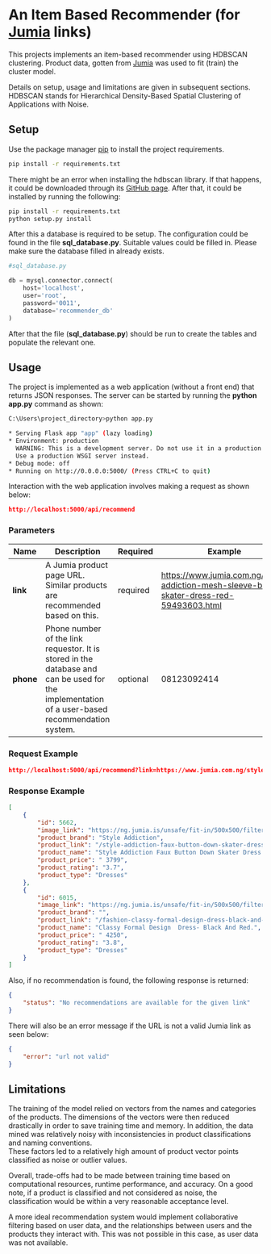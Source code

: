 # An Item Based Recommender (for [Jumia](https://www.jumia.com.ng) links)

This projects implements an item-based recommender using HDBSCAN clustering. Product data, gotten from [Jumia](https://www.jumia.com.ng) was used to fit (train) the cluster model.

Details on setup, usage and limitations are given in subsequent sections.
HDBSCAN stands for Hierarchical Density-Based Spatial Clustering of Applications with Noise.

## Setup

Use the package manager [pip](https://pip.pypa.io/en/stable/) to install the project requirements.

```bash
pip install -r requirements.txt
```
There might be an error when installing the hdbscan library. If that happens, it could be downloaded through its [GitHub page](https://github.com/scikit-learn-contrib/hdbscan). After that, it could be installed by running the following:

```bash
pip install -r requirements.txt
python setup.py install
```
After this a database is required to be setup. The configuration could be found in the file **sql_database.py**. Suitable values could be filled in. Please make sure the database filled in already exists.

```python
#sql_database.py

db = mysql.connector.connect(
    host='localhost',
    user='root',
    password='0011',
    database='recommender_db'
)
```
After that the file (**sql_database.py**) should be run to create the tables and populate the relevant one.

## Usage

The project is implemented as a web application (without a front end) that returns JSON responses. The server can be started by running the **python app.py** command as shown:
```bash
C:\Users\project_directory>python app.py

* Serving Flask app "app" (lazy loading)
* Environment: production
  WARNING: This is a development server. Do not use it in a production deployment.
  Use a production WSGI server instead.
* Debug mode: off
* Running on http://0.0.0.0:5000/ (Press CTRL+C to quit)
```
Interaction with the web application involves making a request as shown below:

```json
http://localhost:5000/api/recommend
```
### Parameters

Name| Description | Required | Example 
--- | --- | --- | ---  
**link** | A Jumia product page URL. Similar products are recommended based on this. | required | https://www.jumia.com.ng/style-addiction-mesh-sleeve-belted-skater-dress-red-59493603.html
**phone** | Phone number of the link requestor. It is stored in the database and can be used for the implementation of a user-based recommendation system. | optional | 08123092414

### Request Example
```json
http://localhost:5000/api/recommend?link=https://www.jumia.com.ng/style-addiction-mesh-sleeve-belted-skater-dress-red-59493603.html?phone=08123092414
```
### Response Example
```json
[
    {
        "id": 5662,
        "image_link": "https://ng.jumia.is/unsafe/fit-in/500x500/filters:fill(white)/product/27/831034/1.jpg?4255",
        "product_brand": "Style Addiction",
        "product_link": "/style-addiction-faux-button-down-skater-dress-blue-43013872.html",
        "product_name": "Style Addiction Faux Button Down Skater Dress - Blue",
        "product_price": " 3799",
        "product_rating": "3.7",
        "product_type": "Dresses"
    },
    {
        "id": 6015,
        "image_link": "https://ng.jumia.is/unsafe/fit-in/500x500/filters:fill(white)/product/74/281415/1.jpg?9417",
        "product_brand": "",
        "product_link": "/fashion-classy-formal-design-dress-black-and-red.-51418247.html",
        "product_name": "Classy Formal Design  Dress- Black And Red.",
        "product_price": " 4250",
        "product_rating": "3.8",
        "product_type": "Dresses"
    }
]
```
Also, if no recommendation is found, the following response is returned:
```json
{
    "status": "No recommendations are available for the given link"
}
```
There will also be an error message if the URL is not a valid Jumia link as seen below:
```json
{
    "error": "url not valid"
}
```
## Limitations
The training of the model relied on vectors from the names and categories
of the products. The dimensions of the vectors were then reduced drastically in order to save training time and memory.
In addition, the data mined was relatively noisy with inconsistencies in product classifications and naming conventions.\
These factors led to a relatively high amount of product vector points classified as noise or outlier values.

Overall, trade-offs had to be made between training time based on computational resources, runtime performance, and accuracy. On a good note, if a product is classified and not considered as noise, the classification would be within a very reasonable acceptance level.

A more ideal recommendation system would implement collaborative filtering based on user data, and the relationships between users and the products they interact with. This was not possible in this case, as user data was not available.
